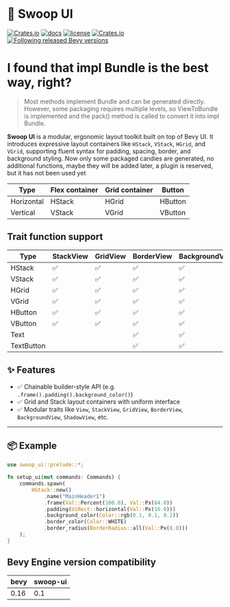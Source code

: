 # 🧱 Swoop UI
[![Crates.io](https://img.shields.io/crates/v/swoop-ui)](https://crates.io/crates/swoop-ui)
[![docs](https://docs.rs/swoop-ui/badge.svg)](https://docs.rs/swoop-ui/)
[![license](https://img.shields.io/badge/license-MIT-blue.svg)](https://github.com/NoMaoSky/swoop-ui/blob/main/LICENSE)
[![Crates.io](https://img.shields.io/crates/d/swoop-ui)](https://crates.io/crates/swoop-ui)
[![Following released Bevy versions](https://img.shields.io/badge/Bevy%20tracking-released%20version-lightblue)](https://bevyengine.org/learn/quick-start/plugin-development/#main-branch-tracking)

# I found that impl Bundle is the best way, right?
> Most methods implement Bundle and can be generated directly.
> However, some packaging requires multiple levels,
> so ViewToBundle is implemented and the pack() method is called to convert it into impl Bundle.

**Swoop UI** is a modular, ergonomic layout toolkit built on top of Bevy UI. It introduces expressive layout containers like `HStack`, `VStack`, `HGrid`, and `VGrid`, supporting fluent syntax for padding, spacing, border, and background styling.
Now only some packaged candies are generated, no additional functions, maybe they will be added later, a plugin is reserved, but it has not been used yet

| Type       | Flex container | Grid container | Button  |
|------------|----------------|----------------|---------|
| Horizontal | HStack         | HGrid          | HButton |
| Vertical   | VStack         | VGrid          | VButton |

## Trait function support

| Type       | StackView | GridView | BorderView | BackgroundView | BoxShadowView | PositionView | TextView | TextShadowView |
|------------|-----------|----------|------------|----------------|---------------|--------------|----------|----------------|
| HStack     |     ✅     |     ✅    |      ✅     |        ✅       |       ✅       |       ✅      |          |                |
| VStack     |     ✅     |     ✅    |      ✅     |        ✅       |       ✅       |       ✅      |          |                |
| HGrid      |     ✅     |     ✅    |      ✅     |        ✅       |       ✅       |       ✅      |          |                |
| VGrid      |     ✅     |     ✅    |      ✅     |        ✅       |       ✅       |       ✅      |          |                |
| HButton    |     ✅     |     ✅    |      ✅     |        ✅       |       ✅       |       ✅      |          |                |
| VButton    |     ✅     |     ✅    |      ✅     |        ✅       |       ✅       |       ✅      |          |                |
| Text       |           |          |      ✅     |        ✅       |       ✅       |       ✅      |     ✅    |        ✅       |
| TextButton |           |          |      ✅     |        ✅       |       ✅       |       ✅      |     ✅    |        ✅       |

## ✨ Features

- ✅ Chainable builder-style API (e.g. `.frame().padding().background_color()`)
- ✅ Grid and Stack layout containers with uniform interface
- ✅ Modular traits like `View`, `StackView`, `GridView`, `BorderView`, `BackgroundView`, `ShadowView`, etc.

---

## 📦 Example

```rust
use swoop_ui::prelude::*;

fn setup_ui(mut commands: Commands) {
    commands.spawn(
        HStack::new()
            .name("MainHeader1")
            .frame(Val::Percent(100.0), Val::Px(64.0))
            .padding(UiRect::horizontal(Val::Px(16.0)))
            .background_color(Color::rgb(0.1, 0.1, 0.2))
            .border_color(Color::WHITE)
            .border_radius(BorderRadius::all(Val::Px(8.0)))
    );   
}
```
## Bevy Engine version compatibility

| bevy  | swoop-ui |
|-------|----------|
| 0.16  | 0.1      |
